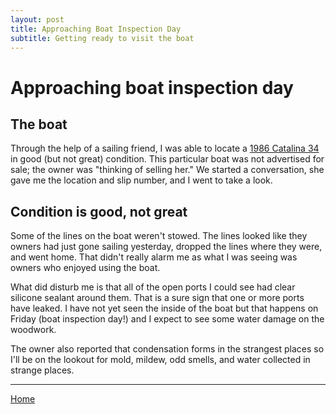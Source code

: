 ```yaml
---
layout: post
title: Approaching Boat Inspection Day
subtitle: Getting ready to visit the boat
---
```


# Approaching boat inspection day

## The boat
Through the help of a sailing friend, I was able to locate a [1986 Catalina 34](https://sailboatdata.com/sailboat/catalina-34) in good (but not great) condition. This particular boat was not advertised for sale; the owner was "thinking of selling her." We started a conversation, she gave me the location and slip number, and I went to take a look.

## Condition is good, not great
Some of the lines on the boat weren't stowed. The lines looked like they owners had just gone sailing yesterday, dropped the lines where they were, and went home. That didn't really alarm me as what I was seeing was owners who enjoyed using the boat. 

What did disturb me is that all of the open ports I could see had clear silicone sealant around them. That is a sure sign that one or more ports have leaked. I have not yet seen the inside of the boat but that happens on Friday (boat inspection day!) and I expect to see some water damage on the woodwork.

The owner also reported that condensation forms in the strangest places so I'll be on the lookout for mold, mildew, odd smells, and water collected in strange places.

___

[Home](https://tomsalzer.github.io/Sailing/)
